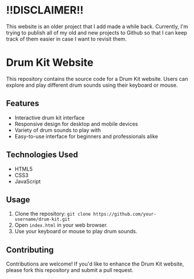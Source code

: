 # !!DISCLAIMER!!
This website is an older project that I add made a while back. Currently, I'm trying to publish all of my old and new projects to Github so that I can keep track of them easier in case I want to revisit them.
# Drum Kit Website

This repository contains the source code for a Drum Kit website. Users can explore and play different drum sounds using their keyboard or mouse.

## Features

- Interactive drum kit interface
- Responsive design for desktop and mobile devices
- Variety of drum sounds to play with
- Easy-to-use interface for beginners and professionals alike

## Technologies Used

- HTML5
- CSS3
- JavaScript

## Usage

1. Clone the repository: `git clone https://github.com/your-username/drum-kit.git`
2. Open `index.html` in your web browser.
3. Use your keyboard or mouse to play drum sounds.

## Contributing

Contributions are welcome! If you'd like to enhance the Drum Kit website, please fork this repository and submit a pull request. 
